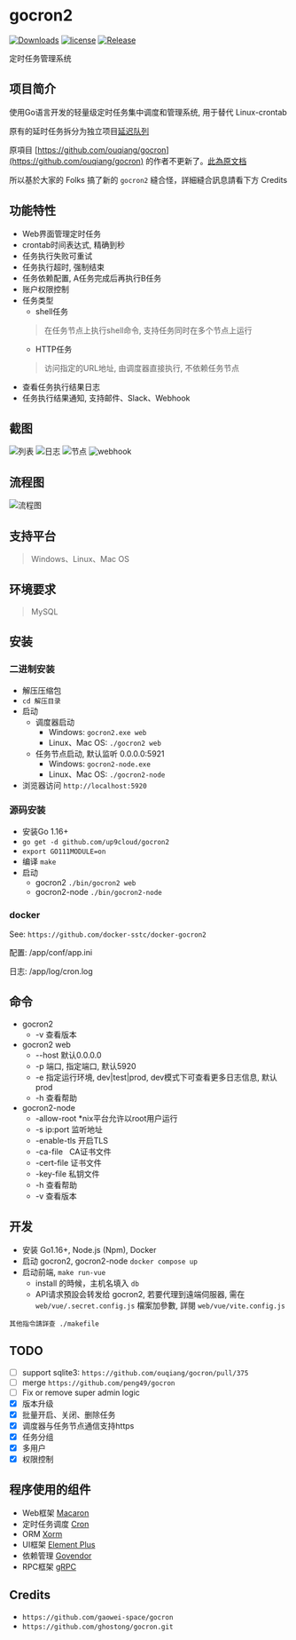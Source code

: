 # gocron2

[![Downloads](https://img.shields.io/github/downloads/up9cloud/gocron2/total.svg)](https://github.com/up9cloud/gocron2/releases)
[![license](https://img.shields.io/github/license/mashape/apistatus.svg?maxAge=2592000)](https://github.com/up9cloud/gocron2/blob/master/LICENSE)
[![Release](https://img.shields.io/github/release/up9cloud/gocron2.svg?label=Release)](https://github.com/up9cloud/gocron2/releases)

定时任务管理系统

## 项目简介

使用Go语言开发的轻量级定时任务集中调度和管理系统, 用于替代 Linux-crontab

原有的延时任务拆分为独立项目[延迟队列](https://github.com/ouqiang/delay-queue)

原項目 [https://github.com/ouqiang/gocron](https://github.com/ouqiang/gocron) 的作者不更新了。[此為原文档](https://github.com/up9cloud/gocron2/wiki)

所以基於大家的 Folks 搞了新的 `gocron2` 縫合怪，詳細縫合訊息請看下方 Credits

## 功能特性

- Web界面管理定时任务
- crontab时间表达式, 精确到秒
- 任务执行失败可重试
- 任务执行超时, 强制结束
- 任务依赖配置, A任务完成后再执行B任务
- 账户权限控制
- 任务类型
  - shell任务
  > 在任务节点上执行shell命令, 支持任务同时在多个节点上运行
  - HTTP任务
  > 访问指定的URL地址, 由调度器直接执行, 不依赖任务节点
- 查看任务执行结果日志
- 任务执行结果通知, 支持邮件、Slack、Webhook

## 截图

![列表](https://user-images.githubusercontent.com/10205742/184531121-f5faa1a9-4d13-4132-a96d-848375765cda.jpg)
![日志](https://user-images.githubusercontent.com/10205742/184531126-0f159cda-8774-4185-9132-194e66cd5d3c.jpg)
![节点](https://user-images.githubusercontent.com/10205742/184531128-7a9a07a9-cac2-4dea-a37a-5cb57479a528.jpg)
![webhook](https://user-images.githubusercontent.com/10205742/184531159-582fd407-bed1-4ed4-a469-e8b9d5af67cb.jpg)

## 流程图

![流程图](https://raw.githubusercontent.com/up9cloud/gocron2/master/assets/screenshot/scheduler.png)

## 支持平台

> Windows、Linux、Mac OS

## 环境要求

> MySQL

## 安装

### 二进制安装

- 解压压缩包  
- `cd 解压目录`
- 启动
  - 调度器启动
    - Windows: `gocron2.exe web`
    - Linux、Mac OS:  `./gocron2 web`
  - 任务节点启动, 默认监听 0.0.0.0:5921
    - Windows:  `gocron2-node.exe`
    - Linux、Mac OS:  `./gocron2-node`
- 浏览器访问 `http://localhost:5920`

### 源码安装

- 安装Go 1.16+
- `go get -d github.com/up9cloud/gocron2`
- `export GO111MODULE=on`
- 编译 `make`
- 启动
  - gocron2 `./bin/gocron2 web`
  - gocron2-node `./bin/gocron2-node`

### docker

See: `https://github.com/docker-sstc/docker-gocron2`

配置: /app/conf/app.ini

日志: /app/log/cron.log

## 命令

- gocron2
  - -v 查看版本
- gocron2 web
  - --host 默认0.0.0.0
  - -p 端口, 指定端口, 默认5920
  - -e 指定运行环境, dev|test|prod, dev模式下可查看更多日志信息, 默认prod
  - -h 查看帮助
- gocron2-node
  - -allow-root *nix平台允许以root用户运行
  - -s ip:port 监听地址
  - -enable-tls 开启TLS
  - -ca-file   CA证书文件
  - -cert-file 证书文件
  - -key-file  私钥文件
  - -h 查看帮助
  - -v 查看版本

## 开发

- 安装 Go1.16+, Node.js (Npm), Docker
- 启动 gocron2, gocron2-node `docker compose up`
- 启动前端, `make run-vue`
  - install 的時候，主机名填入 `db`
  - API请求預設会转发给 gocron2, 若要代理到遠端伺服器, 需在 `web/vue/.secret.config.js` 檔案加參數, 詳閱 `web/vue/vite.config.js`

`其他指令請詳查 ./makefile`

## TODO

- [ ] support sqlite3: `https://github.com/ouqiang/gocron/pull/375`
- [ ] merge `https://github.com/peng49/gocron`
- [ ] Fix or remove super admin logic
- [x] 版本升级
- [x] 批量开启、关闭、删除任务
- [x] 调度器与任务节点通信支持https
- [x] 任务分组
- [x] 多用户
- [x] 权限控制

## 程序使用的组件

- Web框架 [Macaron](http://go-macaron.com/)
- 定时任务调度 [Cron](https://github.com/robfig/cron)
- ORM [Xorm](https://github.com/go-xorm/xorm)
- UI框架 [Element Plus](https://element-plus.org)
- 依赖管理 [Govendor](https://github.com/kardianos/govendor)
- RPC框架 [gRPC](https://github.com/grpc/grpc)

## Credits

- `https://github.com/gaowei-space/gocron`
- `https://github.com/ghostong/gocron.git`

